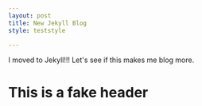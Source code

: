 ```yaml
---
layout: post
title: New Jekyll Blog
style: teststyle

---
```


I moved to Jekyll!!! Let's see if this makes me blog more.

<h1 id="special">This is a fake header</h1>
